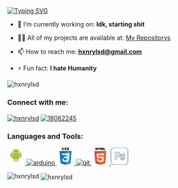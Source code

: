 [![Typing SVG](https://readme-typing-svg.demolab.com?font=DM+Serif+Text&size=50&letterSpacing=5px&duration=2000&pause=2000&color=F7F7F7&center=true&width=500&height=80&lines=HxnryLSD)](https://git.io/typing-svg)

- 🔭 I’m currently working on: **Idk, starting shit**

- 👨‍💻 All of my projects are available at: [My Repositorys](https://github.com/HxnryLSD?tab=repositories)

- 📫 How to reach me: **hxnrylsd@gmail.com**

- ⚡ Fun fact: **I hate Humanity**

<p align="left"> <img src="https://komarev.com/ghpvc/?username=hxnrylsd&label=Views&color=000000&style=flat" alt="hxnrylsd" /> </p>

<h3 align="left">Connect with me:</h3>
<p align="left">
<a href="https://twitter.com/hxnrylsd" target="blank"><img align="center" src="https://cdn.simpleicons.org/x/white" alt="hxnrylsd" height="30" width="40" /></a>
<a href="https://stackoverflow.com/users/18062245" target="blank"><img align="center" src="https://raw.githubusercontent.com/rahuldkjain/github-profile-readme-generator/master/src/images/icons/Social/stack-overflow.svg" alt="18062245" height="30" width="40" /></a>
</p>

<h3 align="left">Languages and Tools:</h3>
<p align="left"> <a href="https://developer.android.com" target="_blank" rel="noreferrer"> <img src="https://raw.githubusercontent.com/devicons/devicon/master/icons/android/android-original-wordmark.svg" alt="android" width="40" height="40"/> </a> <a href="https://www.arduino.cc/" target="_blank" rel="noreferrer"> <img src="https://cdn.worldvectorlogo.com/logos/arduino-1.svg" alt="arduino" width="40" height="40"/> </a> <a href="https://www.w3schools.com/css/" target="_blank" rel="noreferrer"> <img src="https://raw.githubusercontent.com/devicons/devicon/master/icons/css3/css3-original-wordmark.svg" alt="css3" width="40" height="40"/> </a> <a href="https://git-scm.com/" target="_blank" rel="noreferrer"> <img src="https://www.vectorlogo.zone/logos/git-scm/git-scm-icon.svg" alt="git" width="40" height="40"/> </a> <a href="https://www.w3.org/html/" target="_blank" rel="noreferrer"> <img src="https://raw.githubusercontent.com/devicons/devicon/master/icons/html5/html5-original-wordmark.svg" alt="html5" width="40" height="40"/> </a> <a href="https://www.photoshop.com/en" target="_blank" rel="noreferrer"> <img src="https://raw.githubusercontent.com/devicons/devicon/master/icons/photoshop/photoshop-line.svg" alt="photoshop" width="40" height="40"/> </a> </p>

<p><img align="left" src="https://github-readme-stats.vercel.app/api/top-langs?username=hxnrylsd&show_icons=true&theme=dark&title_color=ffffff&text_color=e1e1e1&hide_border=true&locale=en&layout=compact" alt="hxnrylsd" /></p>

<p>&nbsp;<img align="center" src="https://github-readme-stats.vercel.app/api?username=hxnrylsd&show_icons=true&theme=dark&title_color=ffffff&text_color=e1e1e1&hide_border=true&locale=en" alt="hxnrylsd" /></p>

